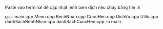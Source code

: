 Paste vào terminal để cập nhật lệnh biên dịch nếu chạy bằng file .h 

g++ main.cpp Menu.cpp BenhNhan.cpp CuocHen.cpp DichVu.cpp Utils.cpp danhSachBenhNhan.cpp danhSachCuocHen.cpp -o main
